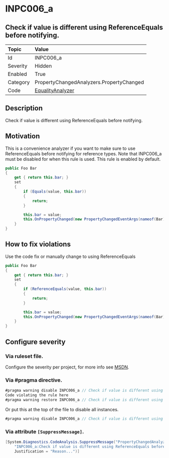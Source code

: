 # INPC006_a
## Check if value is different using ReferenceEquals before notifying.

| Topic    | Value
| :--      | :--
| Id       | INPC006_a
| Severity | Hidden
| Enabled  | True
| Category | PropertyChangedAnalyzers.PropertyChanged
| Code     | [EqualityAnalyzer](https://github.com/DotNetAnalyzers/PropertyChangedAnalyzers/blob/master/PropertyChangedAnalyzers/Analyzers/EqualityAnalyzer.cs)

## Description

Check if value is different using ReferenceEquals before notifying.

## Motivation

This is a convenience analyzer if you want to make sure to use ReferenceEquals before notifying for reference types.
Note that INPC006_a must be disabled for when this rule is used.
This rule is enabled by default.

```c#
public Foo Bar
{
    get { return this.bar; }
    set
    {
        if (Equals(value, this.bar))
        {
            return;
        }

        this.bar = value;
        this.OnPropertyChanged(new PropertyChangedEventArgs(nameof(Bar)));
    }
}
```

## How to fix violations

Use the code fix or manually change to using ReferenceEquals

```c#
public Foo Bar
{
    get { return this.bar; }
    set
    {
        if (ReferenceEquals(value, this.bar))
        {
            return;
        }

        this.bar = value;
        this.OnPropertyChanged(new PropertyChangedEventArgs(nameof(Bar)));
    }
}
```

<!-- start generated config severity -->
## Configure severity

### Via ruleset file.

Configure the severity per project, for more info see [MSDN](https://msdn.microsoft.com/en-us/library/dd264949.aspx).

### Via #pragma directive.
```C#
#pragma warning disable INPC006_a // Check if value is different using ReferenceEquals before notifying.
Code violating the rule here
#pragma warning restore INPC006_a // Check if value is different using ReferenceEquals before notifying.
```

Or put this at the top of the file to disable all instances.
```C#
#pragma warning disable INPC006_a // Check if value is different using ReferenceEquals before notifying.
```

### Via attribute `[SuppressMessage]`.

```C#
[System.Diagnostics.CodeAnalysis.SuppressMessage("PropertyChangedAnalyzers.PropertyChanged", 
    "INPC006_a:Check if value is different using ReferenceEquals before notifying.", 
    Justification = "Reason...")]
```
<!-- end generated config severity -->